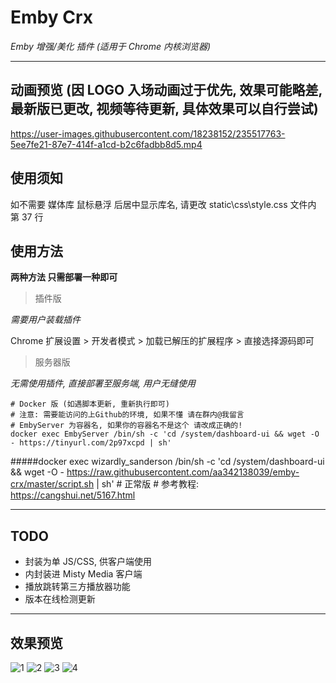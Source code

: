 # Emby Crx

_Emby 增强/美化 插件 (适用于 Chrome 内核浏览器)_

---

## 动画预览 (因 LOGO 入场动画过于优先, 效果可能略差, 最新版已更改, 视频等待更新, 具体效果可以自行尝试)

https://user-images.githubusercontent.com/18238152/235517763-5ee7fe21-87e7-414f-a1cd-b2c6fadbb8d5.mp4

## 使用须知

如不需要 媒体库 鼠标悬浮 后居中显示库名, 请更改 static\css\style.css 文件内 第 37 行

## 使用方法

**两种方法 只需部署一种即可**

> 插件版

_需要用户装载插件_

Chrome 扩展设置 > 开发者模式 > 加载已解压的扩展程序 > 直接选择源码即可

> 服务器版

_无需使用插件, 直接部署至服务端, 用户无缝使用_

    # Docker 版 (如遇脚本更新, 重新执行即可)
    # 注意: 需要能访问的上Github的环境, 如果不懂 请在群内@我留言
    # EmbyServer 为容器名, 如果你的容器名不是这个 请改成正确的!
    docker exec EmbyServer /bin/sh -c 'cd /system/dashboard-ui && wget -O - https://tinyurl.com/2p97xcpd | sh'
#####docker exec wizardly_sanderson /bin/sh -c 'cd /system/dashboard-ui && wget -O - https://raw.githubusercontent.com/aa342138039/emby-crx/master/script.sh | sh'
    # 正常版
    # 参考教程: https://cangshui.net/5167.html

---

## TODO

-   封装为单 JS/CSS, 供客户端使用
-   内封装进 Misty Media 客户端
-   播放跳转第三方播放器功能
-   版本在线检测更新

---

## 效果预览

![1](https://user-images.githubusercontent.com/18238152/235510774-666d9006-cbad-4b97-9a73-ad5334cb7eee.png) ![2](https://user-images.githubusercontent.com/18238152/235510867-4b71a870-6be6-46a5-b988-527d667b020d.png) ![3](https://user-images.githubusercontent.com/18238152/235510872-ef88ae87-6693-4c11-b7ad-0f05e1a5c583.png) ![4](https://user-images.githubusercontent.com/18238152/235510874-f2fe4715-eb68-4f7a-ac49-50dc5f4ef5aa.png)

